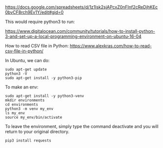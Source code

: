 https://docs.google.com/spreadsheets/d/1z1lsk2sjAPcxZ0nFInf2cReDjhKEc0bvCF8rch9Ev1Y/edit#gid=0

This would require python3 to run:

https://www.digitalocean.com/community/tutorials/how-to-install-python-3-and-set-up-a-local-programming-environment-on-ubuntu-16-04

How to read CSV file in Python:
https://www.alexkras.com/how-to-read-csv-file-in-python/



In Ubuntu, we can do:
```
sudo apt-get update
python3 -V
sudo apt-get install -y python3-pip
```
To make an env:
```
sudo apt-get install -y python3-venv
mkdir environments
cd environments
python3 -m venv my_env
ls my_env
source my_env/bin/activate
```
To leave the environment, simply type the command deactivate and you will return to your original directory.
```
pip3 install requests
```
